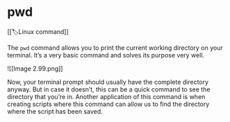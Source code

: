 
# pwd

[[🏷️Linux command]]

The `pwd` command allows you to print the current working directory on your terminal. It’s a very basic command and solves its purpose very well.

![[Image 2.99.png]]

Now, your terminal prompt should usually have the complete directory anyway. But in case it doesn’t, this can be a quick command to see the directory that you’re in. Another application of this command is when creating scripts where this command can allow us to find the directory where the script has been saved.